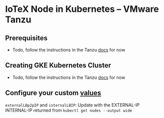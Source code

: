 # IoTeX Node in Kubernetes – VMware Tanzu

## Prerequisites

- Todo, follow the instructions in the Tanzu [docs](https://docs.vmware.com/en/VMware-Tanzu-Kubernetes-Grid/1.4/vmware-tanzu-kubernetes-grid-14/GUID-tanzu-k8s-clusters-index.html) for now

## Creating GKE Kubernetes Cluster

- Todo, follow the instructions in the Tanzu [docs](https://docs.vmware.com/en/VMware-Tanzu-Kubernetes-Grid/1.4/vmware-tanzu-kubernetes-grid-14/GUID-tanzu-k8s-clusters-index.html) for now

## Configure your custom [values](../../iotex/values.yaml)

`externalLBp2pIP` and `internalLBIP`: Update with the EXTERNAL-IP INTERNAL-IP returned from `kubectl get nodes --output wide`